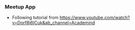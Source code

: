 ### Meetup App
* Following tutorial from https://www.youtube.com/watch?v=Dorf8i6lCuk&ab_channel=Academind

